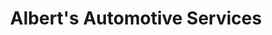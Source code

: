 ---
title: "Albert's Automotive Services"
url: /ashtabula/alberts-automotive-services/
shop: Autowerkstatt
---